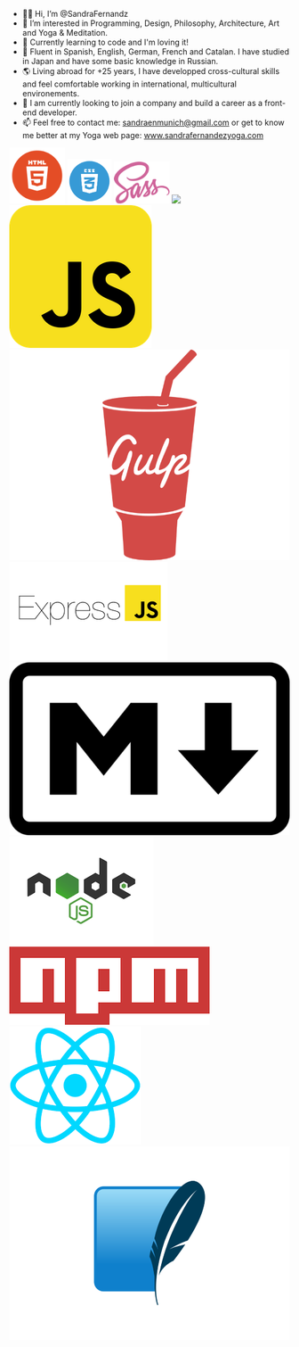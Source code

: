 - 👋🏽 Hi, I’m @SandraFernandz
- 💎 I’m interested in Programming, Design, Philosophy, Architecture, Art and Yoga & Meditation.
- 💫 Currently learning to code and I'm loving it!
- 💬 Fluent in Spanish, English, German, French and Catalan. I have studied in Japan and have some basic knowledge in Russian.
- 🌎 Living abroad for +25 years, I have developped cross-cultural skills and feel comfortable working in international, multicultural        environements.
- 👀 I am currently looking to join a company and build a career as a front-end developer.
- 📫 Feel free to contact me: sandraenmunich@gmail.com or get to know me better at my Yoga web page: www.sandrafernandezyoga.com

<img src="images/html.png" width = 100> <img src="images/CSS.png" width= 80> <img src="images/SASS.png" width=100> <img src="images/bootsrap.png" heigth = "100"> <img src="images/javascript.png" heigth = "100"> <img src="images/gulp-logo.png" heigth = "150">
<img src="images/expressJS.png" heigth = "300"> <img src="images/markdown.png" heigth = "100"> <img src="images/node.png" heigth = "100">
<img src="images/npm.png" heigth = "100"> <img src="images/react.png" heigth = "100"> <img src="images/sqlite.png" heigth = "100">
 


<!---
SandraFernandz/SandraFernandz is a ✨ special ✨ repository because its `README.md` (this file) appears on your GitHub profile.
You can click the Preview link to take a look at your changes.
--->
